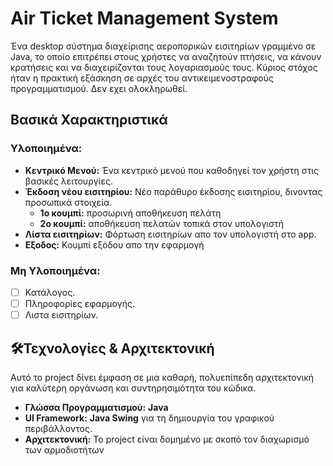 # Air Ticket Management System

Ένα desktop σύστημα διαχείρισης αεροπορικών εισιτηρίων γραμμένο σε Java, το οποίο επιτρέπει στους χρήστες να αναζητούν πτήσεις, 
να κάνουν κρατήσεις και να διαχειρίζονται τους λογαριασμούς τους.
Κύριος στόχος ήταν η πρακτική εξάσκηση σε αρχές του αντικειμενοστραφούς προγραμματισμού. Δεν εχει ολοκληρωθεί.

## Βασικά Χαρακτηριστικά

### Υλοποιημένα:
* **Κεντρικό Μενού:** Ένα κεντρικό μενού που καθοδηγεί τον χρήστη στις βασικές λειτουργίες.
* **Έκδοση νέου εισιτηρίου:** Νέο παράθυρο έκδοσης εισιτηρίου, δινοντας προσωπικά στοιχεία.
  * **1ο κουμπί:** προσωρινή αποθήκευση πελάτη
  * **2ο κουμπί:** αποθήκευση πελατών τοπικά στον υπολογιστή
* **Λίστα εισιτηρίων:** Φόρτωση εισιτηρίων απο τον υπολογιστή στο app.
* **Εξοδος:** Κουμπί εξόδου απο την εφαρμογή

### Μη Υλοποιημένα:
* [ ] Κατάλογος.
* [ ] Πληροφορίες εφαρμογής.
* [ ] Λιστα εισιτηρίων.

## 🛠Τεχνολογίες & Αρχιτεκτονική

Αυτό το project δίνει έμφαση σε μια καθαρή, πολυεπίπεδη αρχιτεκτονική για καλύτερη οργάνωση και συντηρησιμότητα του κώδικα.

* **Γλώσσα Προγραμματισμού:** **Java**
* **UI Framework:** **Java Swing** για τη δημιουργία του γραφικού περιβάλλοντος.
* **Αρχιτεκτονική:** Το project είναι δομημένο με σκοπό τον διαχωρισμό των αρμοδιοτήτων

